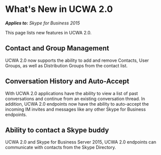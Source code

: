 
# What's New in UCWA 2.0


 _**Applies to:** Skype for Business 2015_

This page lists new features in UCWA 2.0.

## Contact and Group Management
<a name="sectionSection0"> </a>


UCWA 2.0 now supports the ability to add and remove Contacts, User Groups, as well as Distribution Groups from the contact list.


## Conversation History and Auto-Accept
<a name="sectionSection1"> </a>


With UCWA 2.0 applications have the ability to view a list of past conversations and continue from an existing conversation thread. In addition, UCWA 2.0 endpoints now have the ability to auto-accept the incoming IM invites and messages like any other Skype for Business endpoints.


## Ability to contact a Skype buddy
<a name="sectionSection2"> </a>


UCWA 2.0 and Skype for Business Server 2015, UCWA 2.0 endpoints can communicate with contacts from the Skype Directory.

